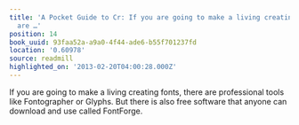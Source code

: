 ```yaml
---
title: 'A Pocket Guide to Cr: If you are going to make a living creating fonts, there
  are …'
position: 14
book_uuid: 93faa52a-a9a0-4f44-ade6-b55f701237fd
location: '0.60978'
source: readmill
highlighted_on: '2013-02-20T04:00:28.000Z'
---
```


If you are going to make a living creating fonts, there are professional tools like Fontographer or Glyphs. But there is also free software that anyone can download and use called FontForge.